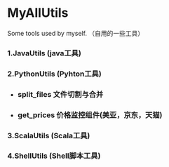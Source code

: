 # MyAllUtils
Some tools used by myself. （自用的一些工具）



### 1.JavaUtils  (java工具)

### 2.PythonUtils	(Pyhton工具)

- ### split_files  文件切割与合并

- ### get_prices    价格监控组件(美亚，京东，天猫)

### 3.ScalaUtils	(Scala工具)

### 4.ShellUtils	(Shell脚本工具)


